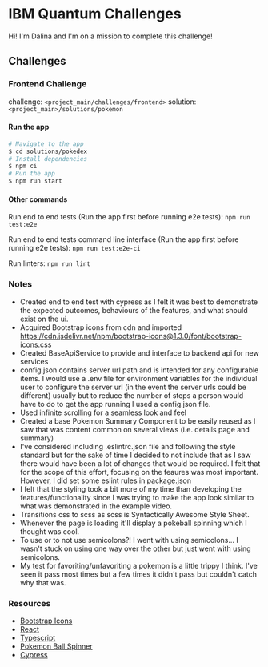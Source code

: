 # IBM Quantum Challenges

Hi! I'm Dalina and I'm on a mission to complete this challenge!

## Challenges

### Frontend Challenge

challenge: `<project_main/challenges/frontend>`
solution: `<project_main>/solutions/pokemon`

#### Run the app

```bash
# Navigate to the app
$ cd solutions/pokedex
# Install dependencies
$ npm ci
# Run the app
$ npm run start
```

#### Other commands
Run end to end tests (Run the app first before running e2e tests): `npm run test:e2e`

Run end to end tests command line interface (Run the app first before running e2e tests): `npm run test:e2e-ci`

Run linters: `npm run lint`

### Notes

- Created end to end test with cypress as I felt it was best to demonstrate the expected outcomes, behaviours of the features, and what should exist on the ui.
- Acquired Bootstrap icons from cdn and imported https://cdn.jsdelivr.net/npm/bootstrap-icons@1.3.0/font/bootstrap-icons.css
- Created BaseApiService to provide and interface to backend api for new services
- config.json contains server url path and is intended for any configurable items. I would use a .env file for environment variables for the individual user to configure the server url (in the event the server urls could be different) usually but to reduce the number of steps a person would have to do to get the app running I used a config.json file.
- Used infinite scrolling for a seamless look and feel
- Created a base Pokemon Summary Component to be easily reused as I saw that was content common on several views (i.e. details page and summary)
- I've considered including .eslintrc.json file and following the style standard but for the sake of time I decided to not include that as I saw there would have been a lot of changes that would be required. I felt that for the scope of this effort, focusing on the feaures was most important. However, I did set some eslint rules in package.json
- I felt that the styling took a bit more of my time than developing the features/functionality since I was trying to make the app look similar to what was demonstrated in the example video.
- Transitions css to scss as scss is Syntactically Awesome Style Sheet.
- Whenever the page is loading it'll display a pokeball spinning which I thought was cool.
- To use or to not use semicolons?! I went with using semicolons... I wasn't stuck on using one way over the other but just went with using semicolons.
- My test for favoriting/unfavoriting a pokemon is a little trippy I think. I've seen it pass most times but a few times it didn't pass but couldn't catch why that was.

### Resources

- [Bootstrap Icons](https://icons.getbootstrap.com/)
- [React](https://reactjs.org/)
- [Typescript](https://www.typescriptlang.org/)
- [Pokemon Ball Spinner](https://www.youtube.com/watch?v=PZzxbhf9KaM)
- [Cypress](https://www.cypress.io/)